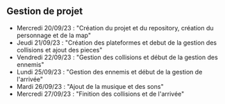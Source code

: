 ## Gestion de projet

- Mercredi 20/09/23 : "Création du projet et du repository, création du personnage et de la map"
- Jeudi 21/09/23 : "Création des plateformes et debut de la gestion des collisions et ajout des pieces"
- Vendredi 22/09/23 : "Gestion des collisions et début de la gestion des ennemis"
- Lundi 25/09/23 : "Gestion des ennemis et début de la gestion de l'arrivée"
- Mardi 26/09/23 : "Ajout de la musique et des sons"
- Mercredi 27/09/23 : "Finition des collisions et de l'arrivée" 
